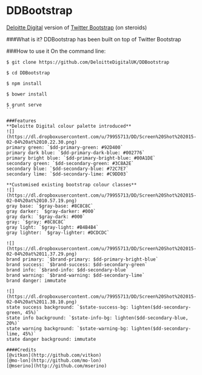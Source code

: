 DDBootstrap
===========

[Deloitte Digital](http://www.deloittedigital.com/eu) version of [Twitter Bootstrap](http://getbootstrap.com/) (on steroids)

###What is it?
DDBootstrap has been built on top of Twitter Bootstrap

###How to use it
On the command line:
```
$ git clone https://github.com/DeloitteDigitalUK/DDBootstrap
```
```
$ cd DDBootstrap
```
```
$ npm install
```
```
$ bower install
```
````
$ grunt serve
```

###Features
**Deloitte Digital colour palette introduced**  
![](https://dl.dropboxusercontent.com/u/79955713/DD/Screen%20Shot%202015-02-04%20at%2010.22.30.png)   
primary green: `$dd-primary-green: #92D400`  
primary dark blue: `$dd-primary-dark-blue: #002776`  
primary bright blue: `$dd-primary-bright-blue: #00A1DE`  
secondary green: `$dd-secondary-green: #3C8A2E`  
secondary blue: `$dd-secondary-blue: #72C7E7`  
secondary lime: `$dd-secondary-lime: #C9DD03`

**Customised existing bootstrap colour classes**  
![](https://dl.dropboxusercontent.com/u/79955713/DD/Screen%20Shot%202015-02-04%20at%2010.57.19.png)  
gray base: `$gray-base: #8C8C8C`  
gray darker: `$gray-darker: #000`  
gray dark: `$gray-dark: #000`  
gray: `$gray: #8C8C8C`  
gray light: `$gray-light: #B4B4B4`  
gray lighter: `$gray-lighter: #DCDCDC`

![](https://dl.dropboxusercontent.com/u/79955713/DD/Screen%20Shot%202015-02-04%20at%2011.37.29.png)   
brand primary: `$brand-primary: $dd-primary-bright-blue`  
brand success: `$brand-success: $dd-secondary-green`  
brand info: `$brand-info: $dd-secondary-blue`  
brand warning: `$brand-warning: $dd-secondary-lime`  
brand danger: immutate

![](https://dl.dropboxusercontent.com/u/79955713/DD/Screen%20Shot%202015-02-04%20at%2011.38.10.png)   
state success background: `$state-success-bg: lighten($dd-secondary-green, 45%)`  
state info background: `$state-info-bg: lighten($dd-secondary-blue, 20%)`  
state warning background: `$state-warning-bg: lighten($dd-secondary-lime, 45%)`  
state danger background: immutate   

####Credits
[@vitkon](http://github.com/vitkon)  
[@mo-lon](http://github.com/mo-lon)  
[@mserino](http://github.com/mserino)
